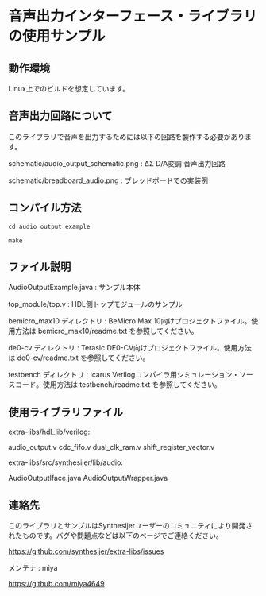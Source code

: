 # 音声出力インターフェース・ライブラリの使用サンプル

## 動作環境

Linux上でのビルドを想定しています。

## 音声出力回路について

このライブラリで音声を出力するためには以下の回路を製作する必要があります。

schematic/audio_output_schematic.png : ΔΣ D/A変調 音声出力回路

schematic/breadboard_audio.png : ブレッドボードでの実装例

## コンパイル方法

```
cd audio_output_example

make
```

## ファイル説明

AudioOutputExample.java : サンプル本体

top_module/top.v : HDL側トップモジュールのサンプル

bemicro_max10 ディレクトリ : BeMicro Max 10向けプロジェクトファイル。使用方法は bemicro_max10/readme.txt を参照してください。

de0-cv ディレクトリ : Terasic DE0-CV向けプロジェクトファイル。使用方法は de0-cv/readme.txt を参照してください。

testbench ディレクトリ : Icarus Verilogコンパイラ用シミュレーション・ソースコード。使用方法は testbench/readme.txt を参照してください。

## 使用ライブラリファイル

extra-libs/hdl_lib/verilog:

audio_output.v  cdc_fifo.v  dual_clk_ram.v  shift_register_vector.v

extra-libs/src/synthesijer/lib/audio:

AudioOutputIface.java  AudioOutputWrapper.java

## 連絡先

このライブラリとサンプルはSynthesijerユーザーのコミュニティにより開発されたものです。バグや問題点などは以下のページでご連絡ください。

https://github.com/synthesijer/extra-libs/issues

メンテナ : miya

https://github.com/miya4649
